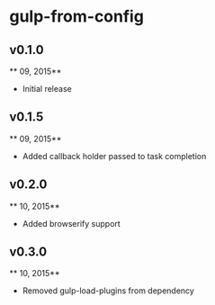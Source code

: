# gulp-from-config

## v0.1.0
** 09, 2015**

* Initial release

## v0.1.5
** 09, 2015**

* Added callback holder passed to task completion

## v0.2.0
** 10, 2015**

* Added browserify support

## v0.3.0
** 10, 2015**

* Removed gulp-load-plugins from dependency
